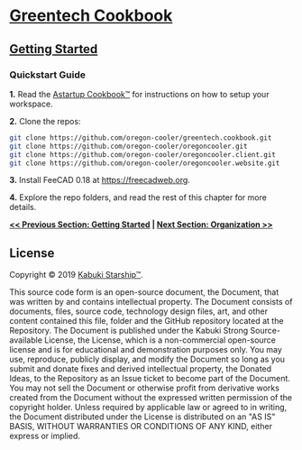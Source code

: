 # [Greentech Cookbook](../readme.md)

## [Getting Started](./readme.md)

### Quickstart Guide

**1.** Read the [Astartup Cookbook™](https://github.com/a-startup/astartup.cookbook/tree/master/getting_started) for instructions on how to setup your workspace.

**2.** Clone the repos:

```Bash
git clone https://github.com/oregon-cooler/greentech.cookbook.git
git clone https://github.com/oregon-cooler/oregoncooler.git
git clone https://github.com/oregon-cooler/oregoncooler.client.git
git clone https://github.com/oregon-cooler/oregoncooler.website.git
```

**3.** Install FeeCAD 0.18 at <https://freecadweb.org>.

**4.** Explore the repo folders, and read the rest of this chapter for more details.

**[<< Previous Section: Getting Started](./readme.md) | [Next Section: Organization >>](./organization.md)**

## License

Copyright © 2019 [Kabuki Starship™](kabukistarship.com).

This source code form is an open-source document, the Document, that was written by and contains intellectual property. The Document consists of documents, files, source code, technology design files, art, and other content contained this file, folder and the GitHub repository located at the Repository. The Document is published under the Kabuki Strong Source-available License, the License, which is a non-commercial open-source license and is for educational and demonstration purposes only. You may use, reproduce, publicly display, and modify the Document so long as you submit and donate fixes and derived intellectual property, the Donated Ideas, to the Repository as an Issue ticket to become part of the Document. You may not sell the Document or otherwise profit from derivative works created from the Document without the expressed written permission of the copyright holder. Unless required by applicable law or agreed to in writing, the Document distributed under the License is distributed on an "AS IS" BASIS, WITHOUT WARRANTIES OR CONDITIONS OF ANY KIND, either express or implied.
